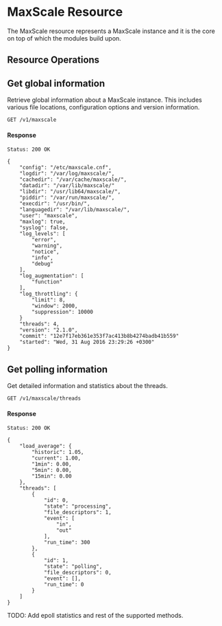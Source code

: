 # MaxScale Resource

The MaxScale resource represents a MaxScale instance and it is the core on top
of which the modules build upon.

## Resource Operations

## Get global information

Retrieve global information about a MaxScale instance. This includes various
file locations, configuration options and version information.

```
GET /v1/maxscale
```

#### Response

```
Status: 200 OK

{
    "config": "/etc/maxscale.cnf",
    "logdir": "/var/log/maxscale/",
    "cachedir": "/var/cache/maxscale/",
    "datadir": "/var/lib/maxscale/"
    "libdir": "/usr/lib64/maxscale/",
    "piddir": "/var/run/maxscale/",
    "execdir": "/usr/bin/",
    "languagedir": "/var/lib/maxscale/",
    "user": "maxscale",
    "maxlog": true,
    "syslog": false,
    "log_levels": [
        "error",
        "warning",
        "notice",
        "info",
        "debug"
    ],
    "log_augmentation": [
        "function"
    ],
    "log_throttling": {
        "limit": 8,
        "window": 2000,
        "suppression": 10000
    }
    "threads": 4,
    "version": "2.1.0",
    "commit": "12e7f17eb361e353f7ac413b8b4274badb41b559"
    "started": "Wed, 31 Aug 2016 23:29:26 +0300"
}
```

## Get polling information

Get detailed information and statistics about the threads.

```
GET /v1/maxscale/threads
```

#### Response

```
Status: 200 OK

{
    "load_average": {
        "historic": 1.05,
        "current": 1.00,
        "1min": 0.00,
        "5min": 0.00,
        "15min": 0.00
    },
    "threads": [
        {
            "id": 0,
            "state": "processing",
            "file_descriptors": 1,
            "event": [
                "in",
                "out"
            ],
            "run_time": 300
        },
        {
            "id": 1,
            "state": "polling",
            "file_descriptors": 0,
            "event": [],
            "run_time": 0
        }        
    ]
}
```

TODO: Add epoll statistics and rest of the supported methods.
